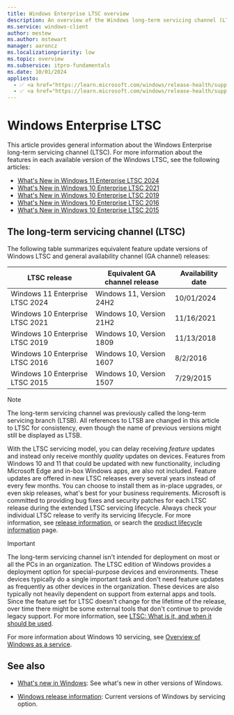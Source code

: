 ```yaml
---
title: Windows Enterprise LTSC overview
description: An overview of the Windows long-term servicing channel (LTSC).
ms.service: windows-client
author: mestew
ms.author: mstewart
manager: aaroncz
ms.localizationpriority: low
ms.topic: overview
ms.subservice: itpro-fundamentals
ms.date: 10/01/2024
appliesto:
  - ✅ <a href="https://learn.microsoft.com/windows/release-health/supported-versions-windows-client" target="_blank">Windows 10 Enterprise LTSC</a>
  - ✅ <a href="https://learn.microsoft.com/windows/release-health/supported-versions-windows-client" target="_blank">Windows 11 Enterprise LTSC</a>
---
```


# Windows Enterprise LTSC

This article provides general information about the Windows Enterprise long-term servicing channel (LTSC). For more information about the features in each available version of the Windows LTSC, see the following articles:

- [What's New in Windows 11 Enterprise LTSC 2024](whats-new-windows-11-2024.md)
- [What's New in Windows 10 Enterprise LTSC 2021](whats-new-windows-10-2021.md)
- [What's New in Windows 10 Enterprise LTSC 2019](whats-new-windows-10-2019.md)
- [What's New in Windows 10 Enterprise LTSC 2016](whats-new-windows-10-2016.md)
- [What's New in Windows 10 Enterprise LTSC 2015](whats-new-windows-10-2015.md)

## The long-term servicing channel (LTSC)

The following table summarizes equivalent feature update versions of Windows LTSC and general availability channel (GA channel) releases:

| LTSC release | Equivalent GA channel release | Availability date |
| --- | --- | --- |
| Windows 11 Enterprise LTSC 2024  | Windows 11, Version 24H2 | 10/01/2024 |
| Windows 10 Enterprise LTSC 2021  | Windows 10, Version 21H2 | 11/16/2021 |
| Windows 10 Enterprise LTSC 2019  | Windows 10, Version 1809 | 11/13/2018 |
| Windows 10 Enterprise LTSC 2016  | Windows 10, Version 1607 | 8/2/2016 |
| Windows 10 Enterprise LTSC 2015  | Windows 10, Version 1507 | 7/29/2015 |

> [!NOTE]
> The long-term servicing channel was previously called the long-term servicing branch (LTSB). All references to LTSB are changed in this article to LTSC for consistency, even though the name of previous versions might still be displayed as LTSB.

With the LTSC servicing model, you can delay receiving *feature* updates and instead only receive monthly *quality* updates on devices. Features from Windows 10 and 11 that could be updated with new functionality, including Microsoft Edge and in-box Windows apps, are also not included. Feature updates are offered in new LTSC releases every several years instead of every few months. You can choose to install them as in-place upgrades, or even skip releases, what's best for your business requirements. Microsoft is committed to providing bug fixes and security patches for each LTSC release during the extended LTSC servicing lifecycle. Always check your individual LTSC release to verify its servicing lifecycle. For more information, see [release information](/windows/release-health/release-information), or search the [product lifecycle information](/lifecycle/products/) page.

> [!IMPORTANT]
> The long-term servicing channel isn't intended for deployment on most or all the PCs in an organization. The LTSC edition of Windows provides a deployment option for special-purpose devices and environments. These devices typically do a single important task and don't need feature updates as frequently as other devices in the organization. These devices are also typically not heavily dependent on support from external apps and tools. Since the feature set for LTSC doesn't change for the lifetime of the release, over time there might be some external tools that don't continue to provide legacy support. For more information, see [LTSC: What is it, and when it should be used](https://techcommunity.microsoft.com/t5/Windows-IT-Pro-Blog/LTSC-What-is-it-and-when-should-it-be-used/ba-p/293181).

For more information about Windows 10 servicing, see [Overview of Windows as a service](/windows/deployment/update/waas-overview).

## See also

- [What's new in Windows](../index.yml): See what's new in other versions of Windows.

- [Windows release information](/windows/release-health/release-information): Current versions of Windows by servicing option.
